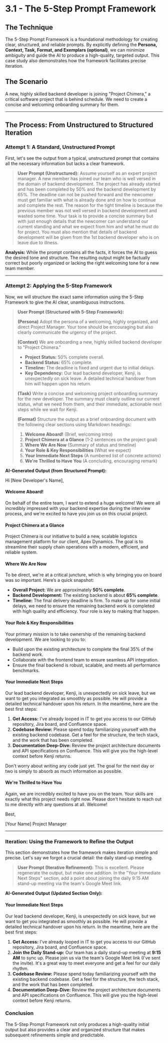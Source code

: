 # 3.1 - The 5-Step Prompt Framework

## The Technique
The 5-Step Prompt Framework is a foundational methodology for creating clear, structured, and reliable prompts. By explicitly defining the **Persona, Context, Task, Format, and Exemplars (optional)**, we can minimize ambiguity and guide the AI to produce a high-quality, targeted output. This case study also demonstrates how the framework facilitates precise iteration.

## The Scenario
A new, highly skilled backend developer is joining "Project Chimera," a critical software project that is behind schedule. We need to create a concise and welcoming onboarding summary for them.

---

## The Process: From Unstructured to Structured Iteration

### Attempt 1: A Standard, Unstructured Prompt

First, let's see the output from a typical, unstructured prompt that contains all the necessary information but lacks a clear framework.

> **User Prompt (Unstructured):**
> Assume yourself as an expert project manager. A new member has joined our team who is well versed in the domain of backend development. The project has already started and has been completed by 50% and the backend development by 65%. The deadline can not be pushed forward and the newcomer must get familiar with what is already done and on how to continue and complete the rest. The reason for the tight timeline is because the previous member was not well versed in backend development and wasted some time. Your task is to provide a concise summary but with just enough details that the newcomer can understand our current standing and what we expect from him and what he must do for project. You must also mention that details of backend development will be given from the 1st backend developer who is on leave due to illness.

**Analysis:** While the prompt contains all the facts, it forces the AI to guess the desired tone and structure. The resulting output might be factually correct but poorly organized or lacking the right welcoming tone for a new team member.

---

### Attempt 2: Applying the 5-Step Framework

Now, we will structure the exact same information using the 5-Step Framework to give the AI clear, unambiguous instructions.

> **User Prompt (Structured with 5-Step Framework):**
>
> **(Persona)** Adopt the persona of a welcoming, highly organized, and direct Project Manager. Your tone should be encouraging but also clearly communicate the urgency of the project.
>
> **(Context)** We are onboarding a new, highly skilled backend developer to "Project Chimera."
> *   **Project Status:** 50% complete overall.
> *   **Backend Status:** 65% complete.
> *   **Timeline:** The deadline is fixed and urgent due to initial delays.
> *   **Key Dependency:** Our lead backend developer, Kenji, is unexpectedly on sick leave. A detailed technical handover from him will happen upon his return.
>
> **(Task)** Write a concise and welcoming project onboarding summary for the new developer. The summary must clearly outline our current status, what we need from them, and their immediate, actionable next steps while we wait for Kenji.
>
> **(Format)** Structure the output as a brief onboarding document with the following clear sections using Markdown headings:
> 1.  **Welcome Aboard!** (Brief, welcoming intro)
> 2.  **Project Chimera at a Glance** (1-2 sentences on the project goal)
> 3.  **Where We Are Now** (Summary of status and timeline)
> 4.  **Your Role & Key Responsibilities** (What we expect)
> 5.  **Your Immediate Next Steps** (A numbered list of concrete actions)
> 6.  **We're Thrilled to Have You** (A concluding, encouraging remark)

**AI-Generated Output (from Structured Prompt):**

Hi [New Developer's Name],

#### Welcome Aboard!
On behalf of the entire team, I want to extend a huge welcome! We were all incredibly impressed with your backend expertise during the interview process, and we're excited to have you join us on this crucial project.

#### Project Chimera at a Glance
Project Chimera is our initiative to build a new, scalable logistics management platform for our client, Apex Dynamics. The goal is to streamline their supply chain operations with a modern, efficient, and reliable system.

#### Where We Are Now
To be direct, we're at a critical juncture, which is why bringing you on board was so important. Here’s a quick snapshot:
*   **Overall Project:** We are approximately **50% complete**.
*   **Backend Development:** The existing backend is about **65% complete**.
*   **Timeline:** The final delivery deadline is firm. To make up for some initial delays, we need to ensure the remaining backend work is completed with high quality and efficiency. Your role is key to making that happen.

#### Your Role & Key Responsibilities
Your primary mission is to take ownership of the remaining backend development. We are looking to you to:
*   Build upon the existing architecture to complete the final 35% of the backend work.
*   Collaborate with the frontend team to ensure seamless API integration.
*   Ensure the final backend is robust, scalable, and meets all performance benchmarks.

#### Your Immediate Next Steps
Our lead backend developer, Kenji, is unexpectedly on sick leave, but we want to get you integrated as smoothly as possible. He will provide a detailed technical handover upon his return. In the meantime, here are the best first steps:
1.  **Get Access:** I've already looped in IT to get you access to our GitHub repository, Jira board, and Confluence space.
2.  **Codebase Review:** Please spend today familiarizing yourself with the existing backend codebase. Get a feel for the structure, the tech stack, and the work that has been completed.
3.  **Documentation Deep-Dive:** Review the project architecture documents and API specifications on Confluence. This will give you the high-level context before Kenji returns.

Don't worry about writing any code just yet. The goal for the next day or two is simply to absorb as much information as possible.

#### We're Thrilled to Have You
Again, we are incredibly excited to have you on the team. Your skills are exactly what this project needs right now. Please don't hesitate to reach out to me directly with any questions at all. Welcome!

Best,

[Your Name]
Project Manager

---

### Iteration: Using the Framework to Refine the Output

This section demonstrates how the framework makes iteration simple and precise. Let's say we forgot a crucial detail: the daily stand-up meeting.

> **User Prompt (Iterative Refinement):**
> This is excellent. Please regenerate the output, but make one addition. In the "Your Immediate Next Steps" section, add a point about joining the daily 9:15 AM stand-up meeting via the team's Google Meet link.

**AI-Generated Output (Updated Section Only):**

#### Your Immediate Next Steps
Our lead backend developer, Kenji, is unexpectedly on sick leave, but we want to get you integrated as smoothly as possible. He will provide a detailed technical handover upon his return. In the meantime, here are the best first steps:
1.  **Get Access:** I've already looped in IT to get you access to our GitHub repository, Jira board, and Confluence space.
2.  **Join the Daily Stand-up:** Our team has a daily stand-up meeting at **9:15 AM** to sync up. Please join us via the team's Google Meet link (I've sent the invite). It's a great way to meet everyone and get a feel for our daily rhythm.
3.  **Codebase Review:** Please spend today familiarizing yourself with the existing backend codebase. Get a feel for the structure, the tech stack, and the work that has been completed.
4.  **Documentation Deep-Dive:** Review the project architecture documents and API specifications on Confluence. This will give you the high-level context before Kenji returns.

### Conclusion
The 5-Step Prompt Framework not only produces a high-quality initial output but also provides a clear and organized structure that makes subsequent refinements simple and predictable.
